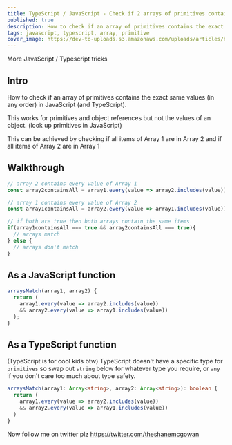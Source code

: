 ```yaml
---
title: TypeScript / JavaScript - Check if 2 arrays of primitives contain the same values
published: true
description: How to check if an array of primitives contains the exact same values (in any order) in JavaScript (and TypeScript) 
tags: javascript, typescript, array, primitive
cover_image: https://dev-to-uploads.s3.amazonaws.com/uploads/articles/h9nbtgrlw4nf4m5yj1ye.jpg
---
```


More JavaScript / Typescript tricks

## Intro 

How to check if an array of primitives contains the exact same values (in any order) in JavaScript (and TypeScript). 

This works for primitives and object references but not the values of an object. (look up primitives in JavaScript)

This can be achieved by checking if all items of Array 1 are in Array 2 and if all items of Array 2 are in Array 1

## Walkthrough

```JavaScript
// array 2 contains every value of Array 1
const array2containsAll = array1.every(value => array2.includes(value));

// array 1 contains every value of Array 2
const array1containsAll = array2.every(value => array1.includes(value));

// if both are true then both arrays contain the same items
if(array1containsAll === true && array2containsAll === true){
  // arrays match
} else {
  // arrays don't match
}
```

## As a JavaScript function
```JavaScript
arraysMatch(array1, array2) {
  return (
    array1.every(value => array2.includes(value)) 
    && array2.every(value => array1.includes(value))
  );
}
```

## As a TypeScript function
(TypeScript is for cool kids btw)
TypeScript doesn't have a specific type for `primitives` so swap out `string` below for whatever type you require, or `any` if you don't care too much about type safety.
```TypeScript
arraysMatch(array1: Array<string>, array2: Array<string>): boolean {
  return (
    array1.every(value => array2.includes(value)) 
    && array2.every(value => array1.includes(value))
  )
}
```

Now follow me on twitter plz https://twitter.com/theshanemcgowan

